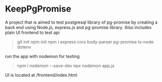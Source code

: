 # KeepPgPromise
A project that is aimed to test postgresql library of pg-promise by creating a back end using Node.js, express.js and pg-promise library. Also includes plain UI frontend to test api

> git init
> npm init
> npm i express cors body-parser pg-promise ts-node dotenv

run the app with nodemon for testing
> npm i nodemon --save-dev
> npx nodemon app.js

UI is located at /frontend/index.html
